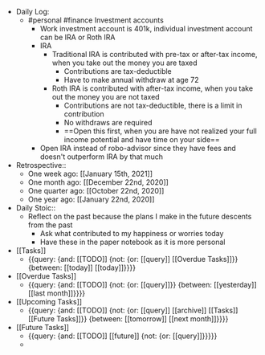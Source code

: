 - Daily Log:
    - #personal #finance Investment accounts
        - Work investment account is 401k, individual investment account can be IRA or Roth IRA
        - IRA
            - Traditional IRA is contributed with pre-tax or after-tax income, when you take out the money you are taxed
                - Contributions are tax-deductible
                - Have to make annual withdraw at age 72
            - Roth IRA is contributed with after-tax income, when you take out the money you are not taxed
                - Contributions are not tax-deductible, there is a limit in contribution
                - No withdraws are required
                - ==Open this first, when you are have not realized your full income potential and have time on your side==
        - Open IRA instead of robo-advisor since they have fees and doesn't outperform IRA by that much
- Retrospective::
    - One week ago: [[January 15th, 2021]]
    - One month ago: [[December 22nd, 2020]]
    - One quarter ago: [[October 22nd, 2020]]
    - One year ago: [[January 22nd, 2020]]
- Daily Stoic::
    - Reflect on the past because the plans I make in the future descents from the past
        - Ask what contributed to my happiness or worries today
        - Have these in the paper notebook as it is more personal
- [[Tasks]]
    - {{query: {and: [[TODO]] {not: {or: [[query]] [[Overdue Tasks]]}} {between: [[today]] [[today]]}}}}
- [[Overdue Tasks]]
    - {{query: {and: [[TODO]] {not: {or: [[query]]}} {between: [[yesterday]] [[last month]]}}}}
- [[Upcoming Tasks]]
    - {{query: {and: [[TODO]] {not: {or: [[query]] [[archive]] [[Tasks]] [[Future Tasks]]}} {between: [[tomorrow]] [[next month]]}}}}
- [[Future Tasks]]
    - {{query: {and: [[TODO]] [[future]] {not: {or: [[query]]}}}}}
    - 
